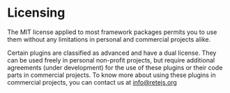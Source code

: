 # Licensing

The MIT license applied to most framework packages permits you to use them without any limitations in personal and commercial projects alike.

Certain plugins are classified as advanced and have a dual license. They can be used freely in personal non-profit projects, but require additional agreements (under development) for the use of these plugins or their code parts in commercial projects. To know more about using these plugins in commercial projects, you can contact us at info@retejs.org
